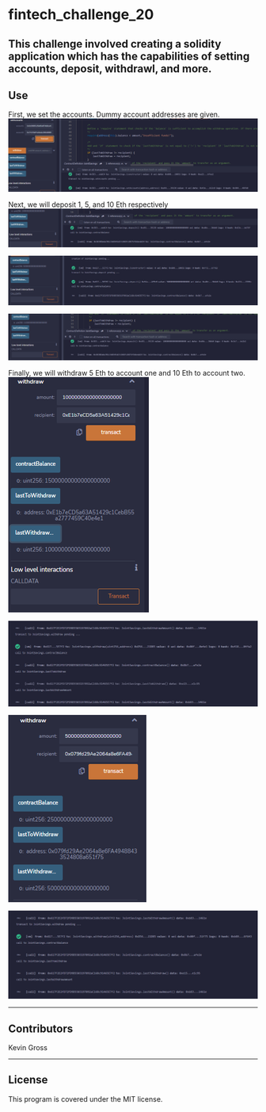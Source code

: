# fintech_challenge_20

This challenge involved creating a solidity application which has the capabilities of setting accounts, deposit, withdrawl, and more.
---
## Use

First, we set the accounts. Dummy account addresses are given.
![](./Execution_Results/1.PNG)


Next, we will deposit 1, 5, and 10 Eth respectively
![](./Execution_Results/2.PNG)

![](./Execution_Results/3.PNG)

![](./Execution_Results/4.PNG)



Finally, we will withdraw 5 Eth to account one and 10 Eth to account two.
![](./Execution_Results/5.PNG)

![](./Execution_Results/6.PNG)

![](./Execution_Results/7.PNG)

![](./Execution_Results/8.PNG)

---
## Contributors
Kevin Gross

---
## License
This program is covered under the MIT license.